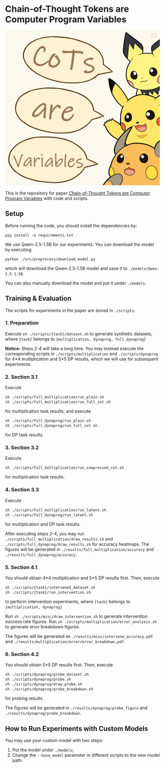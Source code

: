 # Chain-of-Thought Tokens are Computer Program Variables

![Banner](./promotion.png "Promotion banner drawn by @solitaryzero")

This is the repository for paper [Chain-of-Thought Tokens are Computer Program Variables]() with code and scripts.

## Setup
Before running the code, you should install the dependencies by:

```shell
pip install -e requirements.txt
```

We use Qwen-2.5-1.5B for our experiments.
You can download the model by executing:
```shell
python ./src/preprocess/download_model.py
```
which will download the Qwen-2.5-1.5B model and save it to `./models/Qwen-2.5-1.5B`.

You can also manually download the model and put it under `./models`.

## Training & Evaluation
The scripts for experiments in the paper are stored in `./scripts`:

### 1. Preparation
Execute `sh ./scripts/{task}/dataset.sh` to generate synthetic datasets, where `{task}` belongs to `{multiplication, dynaprog, full_dynaprog}`

**Notice:** Steps 2-4 will take a long time.
You may instead execute the corresponding scripts in `./scripts/multiplication` and `./scripts/dynaprog` for 4\*4 multiplication and 5\*5 DP results, which we will use for subsequent experiments.

### 2. Section 3.1
Execute 
```shell
sh ./scripts/full_multiplication/run_plain.sh
sh ./scripts/full_multiplication/run_full_cot.sh
```
for multiplication task results, and execute 
```shell
sh ./scripts/full_dynaprog/run_plain.sh
sh ./scripts/full_dynaprog/run_full_cot.sh
```
for DP task results.

### 3. Section 3.2
Execute
```shell
sh ./scripts/full_multiplication/run_compressed_cot.sh
```
for multiplication task results.

### 4. Section 3.3
Execute
```shell
sh ./scripts/full_multiplication/run_latent.sh
sh ./scripts/full_dynaprog/run_latent.sh
```
for multiplication and DP task results.

After executing steps 2-4, you may run `./scripts/full_multiplication/draw_results.sh` and `./scripts/full_dynaprog/draw_results.sh` for accuracy heatmaps.
The figures will be generated in `./results/full_multiplication/accuracy` and `./results/full_dynaprog/accuracy`.

### 5. Section 4.1
You should obtain 4\*4 multiplication and 5\*5 DP results first.
Then, execute
```shell
sh ./scripts/{task}/intervened_dataset.sh
sh ./scripts/{task}/run_intervention.sh
```
to perform intervention experiments, where `{task}` belongs to `{multiplication, dynaprog}`

Run `sh ./scripts/misc/draw_intervention.sh` to generate intervention success rate figures.
Run `sh ./scripts/multiplication/error_analysis.sh` to generate error breakdown figures.

The figures will be generated as `./results/misc/intervene_accuracy.pdf` and `./results/multiplication/error/error_breakdown.pdf`.

### 6. Section 4.2
You should obtain 5\*5 DP results first.
Then, execute
```shell
sh ./scripts/dynaprog/probe_dataset.sh
sh ./scripts/dynaprog/probe.sh
sh ./scripts/dynaprog/draw_probe.sh
sh ./scripts/dynaprog/probe_breakdown.sh
```
for probing results.

The figures will be generated in `./results/dynaprog/probe_figure` and `./results/dynaprog/probe_breakdown`.

## How to Run Experiments with Custom Models
You may use your custom model with two steps:
1. Put the model under `./models`;
2. Change the `--base_model` parameter in different scripts to the new model path.